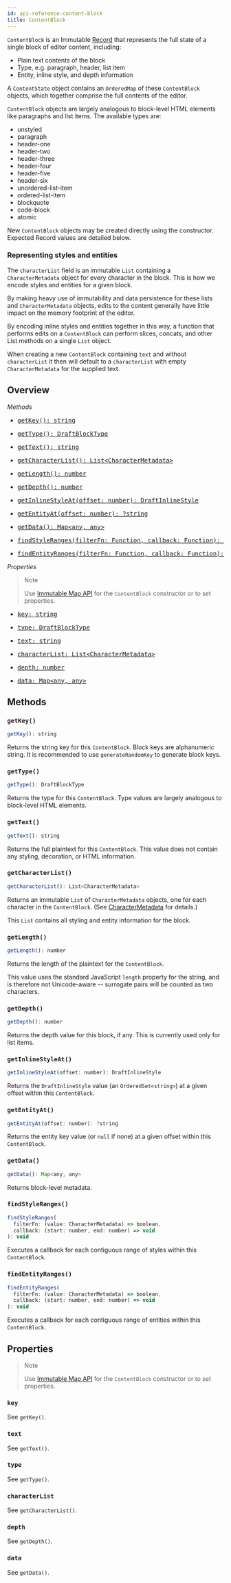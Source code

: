 ```yaml
---
id: api-reference-content-block
title: ContentBlock
---
```


`ContentBlock` is an Immutable
[Record](https://web.archive.org/web/20150623131347/http://facebook.github.io:80/immutable-js/docs/#/Record) 
that represents the full state of a single block of editor content, including:

- Plain text contents of the block
- Type, e.g. paragraph, header, list item
- Entity, inline style, and depth information

A `ContentState` object contains an `OrderedMap` of these `ContentBlock` objects,
which together comprise the full contents of the editor.

`ContentBlock` objects are largely analogous to block-level HTML elements like
paragraphs and list items. The available types are:

- unstyled
- paragraph
- header-one
- header-two
- header-three
- header-four
- header-five
- header-six
- unordered-list-item
- ordered-list-item
- blockquote
- code-block
- atomic

New `ContentBlock` objects may be created directly using the constructor.
Expected Record values are detailed below.

### Representing styles and entities

The `characterList` field is an immutable `List` containing a `CharacterMetadata`
object for every character in the block. This is how we encode styles and
entities for a given block.

By making heavy use of immutability and data persistence for these lists and
`CharacterMetadata` objects, edits to the content generally have little impact
on the memory footprint of the editor.

By encoding inline styles and entities together in this way, a function that
performs edits on a `ContentBlock` can perform slices, concats, and other List
methods on a single `List` object.

When creating a new `ContentBlock` containing `text` and without `characterList`
it then will default to a `characterList` with empty `CharacterMetadata` for the
supplied text.

## Overview

_Methods_

<ul class="apiIndex">
  <li>
    <a href="#getkey">
      <pre>getKey(): string</pre>
    </a>
  </li>
  <li>
    <a href="#gettype">
      <pre>getType(): DraftBlockType</pre>
    </a>
  </li>
  <li>
    <a href="#gettext">
      <pre>getText(): string</pre>
    </a>
  </li>
  <li>
    <a href="#getcharacterlist">
      <pre>getCharacterList(): List&lt;CharacterMetadata&gt;</pre>
    </a>
  </li>
  <li>
    <a href="#getlength">
      <pre>getLength(): number</pre>
    </a>
  </li>
  <li>
    <a href="#getdepth">
      <pre>getDepth(): number</pre>
    </a>
  </li>
  <li>
    <a href="#getinlinestyleat">
      <pre>getInlineStyleAt(offset: number): DraftInlineStyle</pre>
    </a>
  </li>
  <li>
    <a href="#getentityat">
      <pre>getEntityAt(offset: number): ?string</pre>
    </a>
  </li>
  <li>
    <a href="#getdata">
      <pre>getData(): Map&lt;any, any&gt;</pre>
    </a>
  </li>
  <li>
    <a href="#findstyleranges">
      <pre>findStyleRanges(filterFn: Function, callback: Function): void</pre>
    </a>
  </li>
  <li>
    <a href="#findentityranges">
      <pre>findEntityRanges(filterFn: Function, callback: Function): void</pre>
    </a>
  </li>
</ul>

_Properties_

> Note
>
> Use [Immutable Map API](http://facebook.github.io/immutable-js/docs/#/Map)
> for the `ContentBlock` constructor or to set properties.

<ul class="apiIndex">
  <li>
    <a href="#key">
      <pre>key: string</pre>
    </a>
  </li>
  <li>
    <a href="#type">
      <pre>type: DraftBlockType</pre>
    </a>
  </li>
  <li>
    <a href="#text">
      <pre>text: string</pre>
    </a>
  </li>
  <li>
    <a href="#characterlist">
      <pre>characterList: List&lt;CharacterMetadata&gt;</pre>
    </a>
  </li>
  <li>
    <a href="#depth">
      <pre>depth: number</pre>
    </a>
  </li>
  <li>
    <a href="#data">
      <pre>data: Map&lt;any, any&gt;</pre>
    </a>
  </li>
</ul>

## Methods

### `getKey()`

```js
getKey(): string
```

Returns the string key for this `ContentBlock`. Block keys are alphanumeric string. It is recommended to use `generateRandomKey` to generate block keys.

### `getType()`

```js
getType(): DraftBlockType
```

Returns the type for this `ContentBlock`. Type values are largely analogous to
block-level HTML elements.

### `getText()`

```js
getText(): string
```

Returns the full plaintext for this `ContentBlock`. This value does not contain
any styling, decoration, or HTML information.

### `getCharacterList()`

```js
getCharacterList(): List<CharacterMetadata>
```

Returns an immutable `List` of `CharacterMetadata` objects, one for each character in the `ContentBlock`. (See [CharacterMetadata](/docs/api-reference-character-metadata) for details.)

This `List` contains all styling and entity information for the block.

### `getLength()`

```js
getLength(): number
```

Returns the length of the plaintext for the `ContentBlock`.

This value uses the standard JavaScript `length` property for the string, and is therefore not Unicode-aware -- surrogate pairs will be counted as two characters.

### `getDepth()`

```js
getDepth(): number
```

Returns the depth value for this block, if any. This is currently used only for list items.

### `getInlineStyleAt()`

```js
getInlineStyleAt(offset: number): DraftInlineStyle
```

Returns the `DraftInlineStyle` value (an `OrderedSet<string>`) at a given offset within this `ContentBlock`.

### `getEntityAt()`

```js
getEntityAt(offset: number): ?string
```

Returns the entity key value (or `null` if none) at a given offset within this `ContentBlock`.

### `getData()`

```js
getData(): Map<any, any>
```

Returns block-level metadata.

### `findStyleRanges()`

```js
findStyleRanges(
  filterFn: (value: CharacterMetadata) => boolean,
  callback: (start: number, end: number) => void
): void
```

Executes a callback for each contiguous range of styles within this `ContentBlock`.

### `findEntityRanges()`

```js
findEntityRanges(
  filterFn: (value: CharacterMetadata) => boolean,
  callback: (start: number, end: number) => void
): void
```

Executes a callback for each contiguous range of entities within this `ContentBlock`.

## Properties

> Note
>
> Use [Immutable Map API](http://facebook.github.io/immutable-js/docs/#/Map)
> for the `ContentBlock` constructor or to set properties.

### `key`

See `getKey()`.

### `text`

See `getText()`.

### `type`

See `getType()`.

### `characterList`

See `getCharacterList()`.

### `depth`

See `getDepth()`.

### `data`

See `getData()`.
